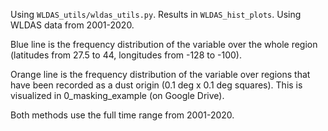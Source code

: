 Using `WLDAS_utils/wldas_utils.py`. Results in `WLDAS_hist_plots`. Using WLDAS data from 2001-2020. 

Blue line is the frequency distribution of the variable over the whole region (latitudes from 27.5 to 44, longitudes from -128 to -100). 

Orange line is the frequency distribution of the variable over regions that have been recorded as a dust origin (0.1 deg x 0.1 deg squares). This is visualized in 0_masking_example (on Google Drive). 

Both methods use the full time range from 2001-2020. 
